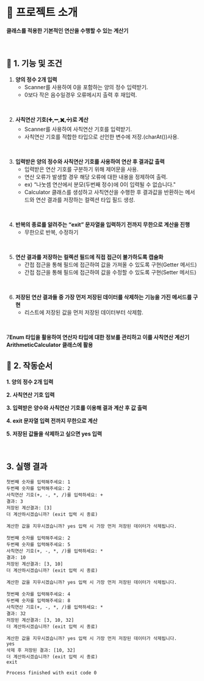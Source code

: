 # 🧮 프로젝트 소개
**클래스를 적용한 기본적인 연산을 수행할 수 있는 계산기**

<br>

## 🧮 1. 기능 및 조건

1. **양의 정수 2개 입력**
    * Scanner를 사용하여 0을 포함하는 양의 정수 입력받기.
    * 0보다 작은 음수일경우 오류메시지 출력 후 재입력.
<br>


2. **사칙연산 기호(➕,➖,✖️,➗)로 계산**
    * Scanner를 사용하여 사칙연산 기호를 입력받기.
    * 사칙연산 기호를 적합한 타입으로 선언한 변수에 저장.(charAt())사용.
<br>

3. **입력받은 양의 정수와 사칙연산 기호를 사용하여 연산 후 결과값 출력**
    * 입력받은 연산 기호를 구분하기 위해 제어문을 사용.
    * 연산 오류가 발생할 경우 해당 오류에 대한 내용을 정제하여 출력.
    * ex) “나눗셈 연산에서 분모(두번째 정수)에 0이 입력될 수 없습니다."
    * Calculator 클래스를 생성하고 사칙연산을 수행한 후 결과값을 반환하는 메서드와
      연산 결과를 저장하는 컬렉션 타입 필드 생성.
<br>

4. **반복의 종료를 알려주는 “exit” 문자열을 입력하기 전까지 무한으로 계산을 진행**
    * 무한으로 반복, 수정하기
<br>

5. **연산 결과를 저장하는 컬렉션 필드에 직접 접근이 불가하도록 캡슐화**
    * 간접 접근을 통해 필드에 접근하여 값을 가져올 수 있도록 구현(Getter 메서드)
    * 간접 접근을 통해 필드에 접근하여 값을 수정할 수 있도록 구현(Setter 메서드)
<br>

6. **저장된 연산 결과들 중 가장 먼저 저장된 데이터를 삭제하는 기능을 가진 메서드를 구현**
    * 리스트에 저장된 값을 먼저 저장된 데이터부터 삭제함.
<br>

7**Enum 타입을 활용하여 연산자 타입에 대한 정보를 관리하고 이를 사칙연산 계산기 ArithmeticCalculator 클래스에 활용**
     <br>

## 🧮 2. 작동순서

**1. 양의 정수 2개 입력**

**2. 사칙연산 기호 입력**

**3. 입력받은 양수와 사칙연산 기호를 이용해 결과 계산 후 값 출력**

**4. exit 문자열 입력 전까지 무한으로 계산**

**5. 저장된 값들을 삭제하고 싶으면 yes 입력**

<br>

## 3. 실행 결과
```
첫번째 숫자를 입력해주세요: 1
두번째 숫자를 입력해주세요: 2
사칙연산 기호(+, -, *, /)를 입력하세요: +
결과: 3
저장된 계산결과: [3]
더 계산하시겠습니까? (exit 입력 시 종료)

계산한 값을 지우시겠습니까? yes 입력 시 가장 먼저 저장된 데이터가 삭제됩니다.

첫번째 숫자를 입력해주세요: 2
두번째 숫자를 입력해주세요: 5
사칙연산 기호(+, -, *, /)를 입력하세요: *
결과: 10
저장된 계산결과: [3, 10]
더 계산하시겠습니까? (exit 입력 시 종료)

계산한 값을 지우시겠습니까? yes 입력 시 가장 먼저 저장된 데이터가 삭제됩니다.

첫번째 숫자를 입력해주세요: 4
두번째 숫자를 입력해주세요: 8
사칙연산 기호(+, -, *, /)를 입력하세요: *
결과: 32
저장된 계산결과: [3, 10, 32]
더 계산하시겠습니까? (exit 입력 시 종료)

계산한 값을 지우시겠습니까? yes 입력 시 가장 먼저 저장된 데이터가 삭제됩니다.
yes
삭제 후 저장된 결과: [10, 32]
더 계산하시겠습니까? (exit 입력 시 종료)
exit

Process finished with exit code 0

```

<br><br>















